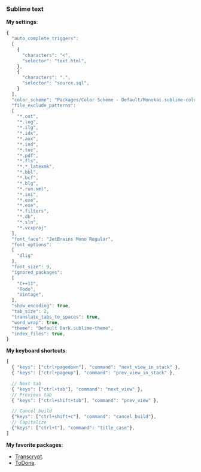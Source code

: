 ### Sublime text

**My settings**:

```javascript
{
  "auto_complete_triggers":
  [
    {
      "characters": "<",
      "selector": "text.html",
    },
    {
      "characters": ".",
      "selector": "source.sql",
    }
  ],
  "color_scheme": "Packages/Color Scheme - Default/Monokai.sublime-color-scheme",
  "file_exclude_patterns":
  [
    "*.out",
    "*.log",
    "*.ilg",
    "*.idx",
    "*.aux",
    "*.ind",
    "*.toc",
    "*.pdf",
    "*.fls",
    "*.*_latexmk",
    "*.bbl",
    "*.bcf",
    "*.blg",
    "*.run.xml",
    "*.ini",
    "*.exe",
    "*.exe",
    "*.filters",
    "*.db",
    "*.sln",
    "*.vcxproj"
  ],
  "font_face": "JetBrains Mono Regular",
  "font_options":
  [
    "dlig"
  ],
  "font_size": 9,
  "ignored_packages":
  [
    "C++11",
    "Todo",
    "Vintage",
  ],
  "show_encoding": true,
  "tab_size": 2,
  "translate_tabs_to_spaces": true,
  "word_wrap": true,
  "theme": "Default Dark.sublime-theme",
  "index_files": true,
}
```

**My keyboard shortcuts**:

```javascript
[
  { "keys": ["ctrl+pagedown"], "command": "next_view_in_stack" },
  { "keys": ["ctrl+pageup"], "command": "prev_view_in_stack" },

  // Next tab
  { "keys": ["ctrl+tab"], "command": "next_view" },
  // Previous tab
  { "keys": ["ctrl+shift+tab"], "command": "prev_view" },

  // Cancel build
  {"keys": ["ctrl+shift+c"], "command": "cancel_build"},
  // Capitalize
  {"keys": ["ctrl+t"], "command": "title_case"},
]
```

**My favorite packages**:

- [Transcrypt](https://packagecontrol.io/packages/Transcrypt).
- [ToDone](https://packagecontrol.io/packages/ToDone).
